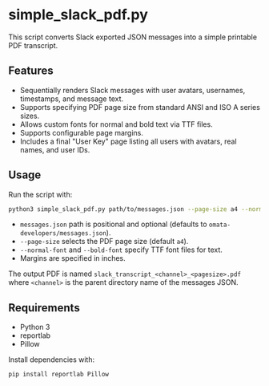# simple_slack_pdf.py

This script converts Slack exported JSON messages into a simple printable PDF transcript.

## Features

- Sequentially renders Slack messages with user avatars, usernames, timestamps, and message text.
- Supports specifying PDF page size from standard ANSI and ISO A series sizes.
- Allows custom fonts for normal and bold text via TTF files.
- Supports configurable page margins.
- Includes a final "User Key" page listing all users with avatars, real names, and user IDs.

## Usage

Run the script with:

```bash
python3 simple_slack_pdf.py path/to/messages.json --page-size a4 --normal-font path/to/normal.ttf --bold-font path/to/bold.ttf --margin-top 1 --margin-bottom 1 --margin-left 1 --margin-right 1
```

- `messages.json` path is positional and optional (defaults to `omata-developers/messages.json`).
- `--page-size` selects the PDF page size (default `a4`).
- `--normal-font` and `--bold-font` specify TTF font files for text.
- Margins are specified in inches.

The output PDF is named `slack_transcript_<channel>_<pagesize>.pdf` where `<channel>` is the parent directory name of the messages JSON.

## Requirements

- Python 3
- reportlab
- Pillow

Install dependencies with:

```bash
pip install reportlab Pillow
```

